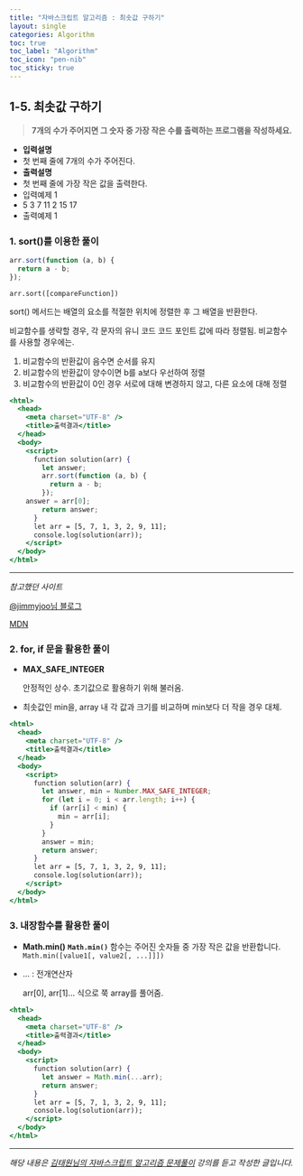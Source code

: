 ```yaml
---
title: "자바스크립트 알고리즘 : 최솟값 구하기"
layout: single
categories: Algorithm
toc: true
toc_label: "Algorithm"
toc_icon: "pen-nib"
toc_sticky: true
---
```


## 1-5. 최솟값 구하기

> **7개의 수가 주어지면 그 숫자 중 가장 작은 수를 출력하는 프로그램을 작성하세요.**

- **입력설명**
- 첫 번째 줄에 7개의 수가 주어진다.
- **출력설명**
- 첫 번째 줄에 가장 작은 값을 출력한다.
- 입력예제 1
- 5 3 7 11 2 15 17
- 출력예제 1

### 1. sort()를 이용한 풀이

```jsx
arr.sort(function (a, b) {
  return a - b;
});
```

`arr.sort([compareFunction])`

sort() 메서드는 배열의 요소를 적절한 위치에 정렬한 후 그 배열을 반환한다.

비교함수를 생략할 경우, 각 문자의 유니 코드 코드 포인트 값에 따라 정렬됨.
비교함수를 사용할 경우에는.

1. 비교함수의 반환값이 음수면 순서를 유지
2. 비교함수의 반환값이 양수이면 b를 a보다 우선하여 정렬
3. 비교함수의 반환값이 0인 경우 서로에 대해 변경하지 않고, 다른 요소에 대해 정렬

```jsx
<html>
  <head>
    <meta charset="UTF-8" />
    <title>출력결과</title>
  </head>
  <body>
    <script>
      function solution(arr) {
        let answer;
        arr.sort(function (a, b) {
          return a - b;
        });
	answer = arr[0];
        return answer;
      }
      let arr = [5, 7, 1, 3, 2, 9, 11];
      console.log(solution(arr));
    </script>
  </body>
</html>
```

---

_참고했던 사이트_

[@jimmyjoo님 블로그](https://velog.io/@jimmyjoo/%EC%9E%90%EB%B0%94%EC%8A%A4%ED%81%AC%EB%A6%BD%ED%8A%B8-%EB%B0%B0%EC%97%B4-%EC%A0%95%EB%A0%AC-%EB%A9%94%EC%86%8C%EB%93%9C-sort)

[MDN](https://developer.mozilla.org/ko/docs/Web/JavaScript/Reference/Global_Objects/Array/sort)

### 2. for, if 문을 활용한 풀이

- **MAX_SAFE_INTEGER**

  안정적인 상수. 초기값으로 활용하기 위해 불러옴.

- 최솟값인 min을, array 내 각 값과 크기를 비교하며 min보다 더 작을 경우 대체.

```jsx
<html>
  <head>
    <meta charset="UTF-8" />
    <title>출력결과</title>
  </head>
  <body>
    <script>
      function solution(arr) {
        let answer, min = Number.MAX_SAFE_INTEGER;
        for (let i = 0; i < arr.length; i++) {
          if (arr[i] < min) {
            min = arr[i];
          }
        }
        answer = min;
        return answer;
      }
      let arr = [5, 7, 1, 3, 2, 9, 11];
      console.log(solution(arr));
    </script>
  </body>
</html>
```

### 3. 내장함수를 활용한 풀이

- **Math.min()**
  **`Math.min()`** 함수는 주어진 숫자들 중 가장 작은 값을 반환합니다.
  `Math.min([value1[, value2[, ...]]])`
- ... : 전개연산자

  arr[0], arr[1]... 식으로 쭉 array를 풀어줌.

```jsx
<html>
  <head>
    <meta charset="UTF-8" />
    <title>출력결과</title>
  </head>
  <body>
    <script>
      function solution(arr) {
        let answer = Math.min(...arr);
        return answer;
      }
      let arr = [5, 7, 1, 3, 2, 9, 11];
      console.log(solution(arr));
    </script>
  </body>
</html>
```

---

_해당 내용은 [김태원님의 자바스크립트 알고리즘 문제풀이](https://www.inflearn.com/course/%EC%9E%90%EB%B0%94%EC%8A%A4%ED%81%AC%EB%A6%BD%ED%8A%B8-%EC%95%8C%EA%B3%A0%EB%A6%AC%EC%A6%98-%EB%AC%B8%EC%A0%9C%ED%92%80%EC%9D%B4/dashboard) 강의를 듣고 작성한 글입니다._

